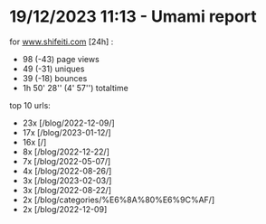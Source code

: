 # 19/12/2023 11:13 - Umami report
for www.shifeiti.com [24h] :

 - 98 (-43) page views
 - 49 (-31) uniques
 - 39 (-18) bounces
 - 1h 50' 28'' (4' 57'') totaltime


top 10 urls:
 - 23x [/blog/2022-12-09/]
 - 17x [/blog/2023-01-12/]
 - 16x [/]
 - 8x [/blog/2022-12-22/]
 - 7x [/blog/2022-05-07/]
 - 4x [/blog/2022-08-26/]
 - 3x [/blog/2023-02-03/]
 - 3x [/blog/2022-08-22/]
 - 2x [/blog/categories/%E6%8A%80%E6%9C%AF/]
 - 2x [/blog/2022-12-09]


